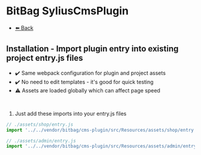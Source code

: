# BitBag SyliusCmsPlugin

- [⬅️ Back](./installation.md)

## Installation - Import plugin entry into existing project entry.js files

- ✔️ Same webpack configuration for plugin and project assets
- ✔️ No need to edit templates - it's good for quick testing
- ⚠ Assets are loaded globally which can affect page speed

<br>

1. Just add these imports into your entry.js files

```js
// ./assets/shop/entry.js
import '../../vendor/bitbag/cms-plugin/src/Resources/assets/shop/entry.js';

// ./assets/admin/entry.js
import '../../vendor/bitbag/cms-plugin/src/Resources/assets/admin/entry.js';
```
